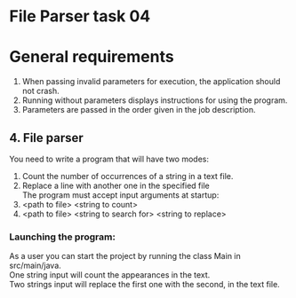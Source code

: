 # File Parser task 04

# General requirements
1.	When passing invalid parameters for execution, 
the application should not crash.
2.	Running without parameters displays instructions for using the program.
3.	Parameters are passed in the order given in the job description.

## 4.	File parser

You need to write a program that will have two modes:

1. Count the number of occurrences of a string in a text file.
2. Replace a line with another one in the specified file<br/>
The program must accept input arguments at startup:
1. \<path to file> \<string to count>
2. \<path to file> \<string to search for> \<string to replace>

### Launching the program:
As a user you can start the project by running the class Main in src/main/java.<br/>
One string input will count the appearances in the text.<br/>
Two strings input will replace the first one with the second, in the text file.<br/>